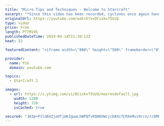 ```yaml
---
title: "Micro Tips and Techniques - Welcome to Starcraft"
excerpt: "*Since this video has been recorded, cyclones once again have been changed to a previous version so the tip at 3:25 no longer applies to cyclones.  Full Playlist(Videos may not be released yet) https://www.youtube.com/playlist?list=PLFUDU8AOevUfLTtmAeBf1mvJ1VIa7dy0g  Like the content? Then consider to"
originalUrl: https://youtube.com/watch?v=DCixkv75UzQ
type: video
price: Free
length: PT7M19S
publishedDateTime: 2019-04-14T21:39:13Z
heat: 52

featuredContent: "<iframe width=\"800\" height=\"500\" frameborder=\"0\" src=\"https://www.youtube.com/embed/DCixkv75UzQ\" allow=\"accelerometer; autoplay; encrypted-media; gyroscope; picture-in-picture\" allowfullscreen></iframe>"

provider:
  name: PiG
  domain: youtube.com

topics:
  - StarCraft 2

images:
  - url: https://i.ytimg.com/vi/DCixkv75UzQ/maxresdefault.jpg
    width: 1280
    height: 720
    isCached: true

secured: "Jm3p+P1ldAXZjeOTjmKZgwaLhWPQfvKQHDUWcjcDAXcfCRXeMvi9rcn/rc9MN04cTkQ3guV4pNKzOSsce1869T/+55au3diPgxPlcyyLeQZQNCGhXhwG2PmhDCyyWfUD0qMhh1T9kzYl1JncpFrVs+NbViG9WSLLyJFGQ8em0DNoiEabZEDH2eWihe5dza2pu9UpUvZX6ghRnUc8LEAksXVzh3z0qPghN9lfdf9r+sy7kSl9s1b/v5AfStSChgOm3lc4cFsNY/63LVQK45wv/p2LdpU1lhTnyBg6MOuz0YpwGdWAP4Rjg/PaJbe8NbDC1ylxla9klalmSHV61PtzAsuCnwhiaFXJ0CEYrMffQOzSi2DAL3Vx9OtpUftlp5Rdr/ZdKruvaGCBLL7mqVjp/UydGlCBDFP3sgT9qih6vdo=;g5men93SFt40KO8CAwRCWA=="
---
```


